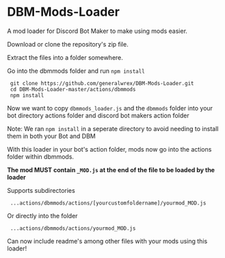 # DBM-Mods-Loader
A mod loader for Discord Bot Maker to make using mods easier.


Download or clone the repository's zip file.

Extract the files into a folder somewhere.

Go into the dbmmods folder and run `npm install`

     git clone https://github.com/generalwrex/DBM-Mods-Loader.git
     cd DBM-Mods-Loader-master/actions/dbmmods
     npm install

Now we want to copy `dbmmods_loader.js` and the `dbmmods` folder into your bot directory actions folder and discord bot makers action folder


Note: We ran `npm install` in a seperate directory to avoid needing to install them in both your Bot and DBM


With this loader in your bot's action folder, mods now go into the actions folder within dbmmods.

**The mod MUST contain `_MOD.js` at the end of the file to be loaded by the loader**


Supports subdirectories

     ...actions/dbmmods/actions/[yourcustomfoldername]/yourmod_MOD.js

Or directly into the folder

     ...actions/dbmmods/actions/yourmod_MOD.js


Can now include readme's among other files with your mods using this loader!
